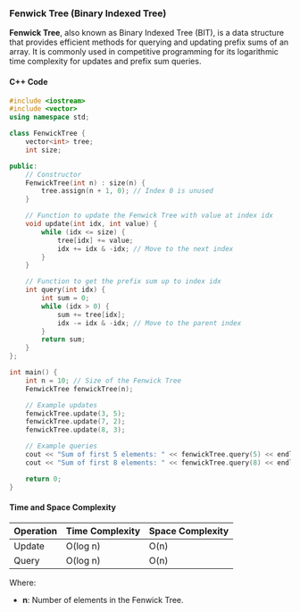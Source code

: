 ### Fenwick Tree (Binary Indexed Tree)

**Fenwick Tree**, also known as Binary Indexed Tree (BIT), is a data structure that provides efficient methods for querying and updating prefix sums of an array. It is commonly used in competitive programming for its logarithmic time complexity for updates and prefix sum queries.

#### C++ Code

```cpp
#include <iostream>
#include <vector>
using namespace std;

class FenwickTree {
    vector<int> tree;
    int size;

public:
    // Constructor
    FenwickTree(int n) : size(n) {
        tree.assign(n + 1, 0); // Index 0 is unused
    }

    // Function to update the Fenwick Tree with value at index idx
    void update(int idx, int value) {
        while (idx <= size) {
            tree[idx] += value;
            idx += idx & -idx; // Move to the next index
        }
    }

    // Function to get the prefix sum up to index idx
    int query(int idx) {
        int sum = 0;
        while (idx > 0) {
            sum += tree[idx];
            idx -= idx & -idx; // Move to the parent index
        }
        return sum;
    }
};

int main() {
    int n = 10; // Size of the Fenwick Tree
    FenwickTree fenwickTree(n);

    // Example updates
    fenwickTree.update(3, 5);
    fenwickTree.update(7, 2);
    fenwickTree.update(8, 3);

    // Example queries
    cout << "Sum of first 5 elements: " << fenwickTree.query(5) << endl;
    cout << "Sum of first 8 elements: " << fenwickTree.query(8) << endl;

    return 0;
}
```

#### Time and Space Complexity

| Operation       | Time Complexity | Space Complexity |
|-----------------|-----------------|------------------|
| Update          | O(log n)        | O(n)             |
| Query           | O(log n)        | O(n)             |

Where:
- **n**: Number of elements in the Fenwick Tree.


